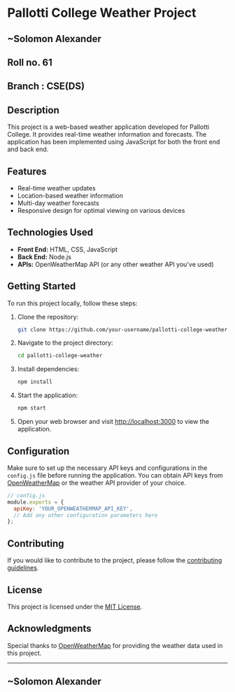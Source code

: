 # Pallotti College Weather Project

## ~Solomon Alexander 
## Roll no. 61
## Branch : CSE(DS)

## Description

This project is a web-based weather application developed for Pallotti College. It provides real-time weather information and forecasts.
The application has been implemented using JavaScript for both the front end and back end.

## Features

- Real-time weather updates
- Location-based weather information
- Multi-day weather forecasts
- Responsive design for optimal viewing on various devices

## Technologies Used

- **Front End:** HTML, CSS, JavaScript
- **Back End:** Node.js
- **APIs:** OpenWeatherMap API (or any other weather API you've used)

## Getting Started

To run this project locally, follow these steps:

1. Clone the repository:

   ```bash
   git clone https://github.com/your-username/pallotti-college-weather.git
   ```

2. Navigate to the project directory:

   ```bash
   cd pallotti-college-weather
   ```

3. Install dependencies:

   ```bash
   npm install
   ```

4. Start the application:

   ```bash
   npm start
   ```

5. Open your web browser and visit [http://localhost:3000](http://localhost:3000) to view the application.

## Configuration

Make sure to set up the necessary API keys and configurations in the `config.js` file before running the application. You can obtain API keys from [OpenWeatherMap](https://openweathermap.org/api) or the weather API provider of your choice.

```javascript
// config.js
module.exports = {
  apiKey: 'YOUR_OPENWEATHERMAP_API_KEY',
  // Add any other configuration parameters here
};
```

## Contributing

If you would like to contribute to the project, please follow the [contributing guidelines](CONTRIBUTING.md).

## License

This project is licensed under the [MIT License](LICENSE).

## Acknowledgments

Special thanks to [OpenWeatherMap](https://openweathermap.org/) for providing the weather data used in this project.

---
## ~Solomon Alexander
